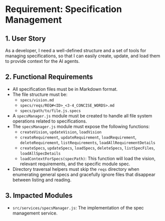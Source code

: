 # Requirement: Specification Management

## 1. User Story
As a developer, I need a well-defined structure and a set of tools for managing specifications, so that I can easily create, update, and load them to provide context for the AI agents.

## 2. Functional Requirements
- All specification files must be in Markdown format.
- The file structure must be:
    - `specs/vision.md`
    - `specs/reqs/REQ#<ID>_<3-4_CONCISE_WORDS>.md`
    - `specs/path/to/file.js.specs`
- A `specsManager.js` module must be created to handle all file system operations related to specifications.
- The `specsManager.js` module must expose the following functions:
    - `createVision`, `updateVision`, `loadVision`
    - `createRequirement`, `updateRequirement`, `loadRequirement`, `deleteRequirement`, `listRequirements`, `loadAllRequirementDetails`
    - `createSpecs`, `updateSpecs`, `loadSpecs`, `deleteSpecs`, `listSpecFiles`, `loadAllSpecDetails`
    - `loadContextForSpecs(specPath)`: This function will load the vision, relevant requirements, and the specific module spec.
- Directory traversal helpers must skip the `reqs` directory when enumerating general specs and gracefully ignore files that disappear between listing and reading.

## 3. Impacted Modules
- `src/services/specsManager.js`: The implementation of the spec management service.
